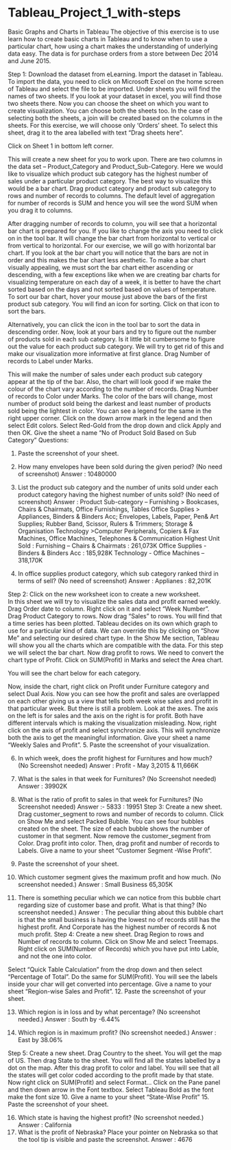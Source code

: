 # Tableau_Project_1_with-steps
 Basic Graphs and Charts in Tableau
The objective of this exercise is to use learn how to create basic charts in Tableau and to know when to use a particular chart, how using a chart makes the understanding of underlying data easy. The data is for purchase orders from a store between Dec 2014 and June 2015.

Step 1:
Download the dataset from eLearning.
Import the dataset in Tableau. To import the data, you need to click on Microsoft Excel on the home screen of Tableau and select the file to be imported.
Under sheets you will find the names of two sheets. If you look at your dataset in excel, you will find those two sheets there. Now you can choose the sheet on which you want to create visualization. You can choose both the sheets too. In the case of selecting both the sheets, a join will be created based on the columns in the sheets.
For this exercise, we will choose only ‘Orders’ sheet. To select this sheet, drag it to the area labelled with text “Drag sheets here”.
 

Click on Sheet 1 in bottom left corner.
 
This will create a new sheet for you to work upon.
There are two columns in the data set – Product_Category and Product_Sub-Category. Here we would like to visualize which product sub category has the highest number of sales under a particular product category. The best way to visualize this would be a bar chart.
Drag product category and product sub category to rows and number of records to columns. The default level of aggregation for number of records is SUM and hence you will see the word SUM when you drag it to columns.
 

After dragging number of records to column, you will see that a horizontal bar chart is prepared for you. If you like to change the axis you need to click on   in the tool bar. It will change the bar chart from horizontal to vertical or from vertical to horizontal. For our exercise, we will go with horizontal bar chart.
If you look at the bar chart you will notice that the bars are not in order and this makes the bar chart less aesthetic. To make a bar chart visually appealing, we must sort the bar chart either ascending or descending, with a few exceptions like when we are creating bar charts for visualizing temperature on each day of a week, it is better to have the chart sorted based on the days and not sorted based on values of temperature.
To sort our bar chart, hover your mouse just above the bars of the first product sub category. You will find an icon for sorting. Click on that icon to sort the bars.
 
Alternatively, you can click the icon    in the tool bar to sort the data in descending order.
Now, look at your bars and try to figure out the number of products sold in each sub category. Is it little bit cumbersome to figure out the value for each product sub category. We will try to get rid of this and make our visualization more informative at first glance.
Drag Number of records to Label under Marks.
 
This will make the number of sales under each product sub category appear at the tip of the bar.
Also, the chart will look good if we make the colour of the chart vary according to the number of records. Drag Number of records to Color under Marks. The color of the bars will change, most number of product sold being the darkest and least number of products sold being the lightest in color.  You can see a legend for the same in the right upper corner.
Click on the down arrow mark in the legend and then select Edit colors. Select Red-Gold from the drop down and click Apply and then OK.
Give the sheet a name “No of Product Sold Based on Sub Category”
Questions:
1.	Paste the screenshot of your sheet.
 

2.	How many envelopes have been sold during the given period? (No need of screenshot)
Answer : 10480000
3.	List the product sub category and the number of units sold under each product category having the highest number of units sold? (No need of screenshot)
Answer :
Product Sub-category  – Furnishing > Bookcases, Chairs & Chairmats, Office Furnishings, Tables
Office Supplies > Appliances, Binders & Binders Acc; Envelopes, Labels, Paper, Pen& Art Supplies; Rubber Band, Scissor, Rulers & Trimmers; Storage & Organisation
Technology >Computer Peripherals, Copiers & Fax Machines, Office Machines, Telephones &  Communication
Highest Unit Sold : Furnishing – Chairs & Chairmats : 261,073K
Office Supplies - Binders & Binders Acc : 185,928K
       Technology - Office Machines – 318,170K

4.	In office supplies product category, which sub category ranked third in terms of sell? (No need of screenshot)
Answer : Applianes : 82,201K

Step 2:
Click on the new worksheet icon to create a new worksheet.  
In this sheet we will try to visualize the sales data and profit earned weekly.
Drag Order date to column. Right click on it and select “Week Number”. Drag Product Category to rows. Now drag “Sales” to rows. You will find that a time series has been plotted. Tableau decides on its own which graph to use for a particular kind of data. We can override this by clicking on “Show Me” and selecting our desired chart type.  In the Show Me section, Tableau will show you all the charts which are compatible with the data.
For this step we will select the bar chart.
Now drag profit to rows. We need to convert the chart type of Profit. Click on SUM(Profit) in Marks and select the Area chart.
 
You will see the chart below for each category.
 
Now, inside the chart, right click on Profit under Furniture category and select Dual Axis. Now you can see how the profit and sales are overlapped on each other giving us a view that tells both week wise sales and profit in that particular week. But there is still a problem. Look at the axes. The axis on the left is for sales and the axis on the right is for profit. Both have different intervals which is making the visualization misleading. 
Now, right click on the axis of profit and select synchronize axis. This will synchronize both the axis to get the meaningful information.
Give your sheet a name “Weekly Sales and Profit”.
5.	Paste the screenshot of your visualization.
 
6.	In which week, does the profit highest for Furnitures and how much? (No Screenshot needed)
Answer : Profit - May 3,2015 & 11,666K
7.	What is the sales in that week for Furnitures? (No Screenshot needed)
Answer : 39902K
8.	What is the ratio of profit to sales in that week for Furnitures? (No Screenshot needed)
Answer :- 5833 : 19951
Step 3:
Create a new sheet. 
Drag customer_segment to rows and number of records to column. Click on Show Me and select Packed Bubble. You can see four bubbles created on the sheet. The size of each bubble shows the number of customer in that segment.
Now remove the customer_segment from Color. 
Drag profit into color. Then, drag profit and number of records to Labels.
Give a name to your sheet “Customer Segment -Wise Profit”.
9.	Paste the screenshot of your sheet.
 

10.	Which customer segment gives the maximum profit and how much. (No screenshot needed.)
Answer : Small Business 65,305K
11.	There is something peculiar which we can notice from this bubble chart regarding size of customer base and profit. What is that thing? (No screenshot needed.)
Answer : The peculiar thing about this bubble chart is that the small business is having the lowest no of records still has the highest profit. And Corporate has the highest number of records & not much profit.
Step 4:
Create a new sheet.
Drag Region to rows and Number of records to column. Click on Show Me and select Treemaps.
Right click on SUM(Number of Records) which you have put into Lable, and not the one into color.
 
Select “Quick Table Calculation” from the drop down and then select “Percentage of Total”. Do the same for SUM(Profit). You will see the labels inside your char will get converted into percentage. 
Give a name to your sheet “Region-wise Sales and Profit”.
12.	Paste the screenshot of your sheet.
 

13.	Which region is in loss and by what percentage? (No screenshot needed.)
Answer : South by -6.44%

14.	Which region is in maximum profit? (No screenshot needed.)
Answer : East by 38.06%

Step 5:
Create a new sheet.
Drag Country to the sheet. You will get the map of US. Then drag State to the sheet. You will find all the states labelled by a dot on the map.  After this drag profit to color and label. You will see that all the states will get color coded according to the profit made by that state.
Now right click on SUM(Profit) and select Format…
Click on the Pane panel and then down arrow in the Font textbox. Select Tableau Bold as the font make the font size 10. 
Give a name to your sheet “State-Wise Profit”
15.	Paste the screenshot of your sheet.
 


16.	Which state is having the highest profit? (No screenshot needed.)
Answer :  California
17.	What is the profit of Nebraska? Place your pointer on Nebraska so that the tool tip is visible and paste the screenshot.
Answer : 4676 
 











